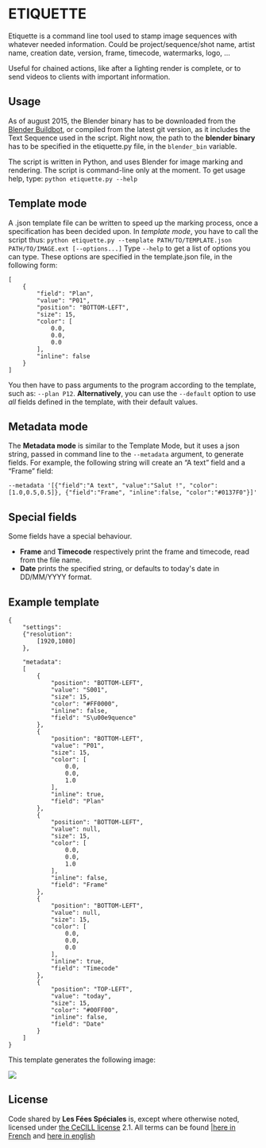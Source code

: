 # ETIQUETTE

Etiquette is a command line tool used to stamp image sequences with whatever
needed information. Could be project/sequence/shot name, artist name, creation
date, version, frame, timecode, watermarks, logo, ...

Useful for chained actions, like after a lighting render is complete, or to send
videos to clients with important information.


## Usage
As of august 2015, the Blender binary has to be downloaded from the [Blender Buildbot](https://builder.blender.org/), or compiled from the latest git version, as it includes the Text Sequence used in the script.
Right now, the path to the **blender binary** has to be specified in the etiquette.py file, in the `blender_bin` variable.

The script is written in Python, and uses Blender for image marking and rendering. The script is command-line only at the moment. To get usage help, type:
```python etiquette.py --help```


## Template mode
A .json template file can be written to speed up the marking process, once a specification has been decided upon. In *template mode*, you have to call the script thus:
`python etiquette.py --template PATH/TO/TEMPLATE.json PATH/TO/IMAGE.ext [--options...]`
Type `--help` to get a list of options you can type. These options are specified in the template.json file, in the following form:
```
[
    {
        "field": "Plan",
        "value": "P01",
        "position": "BOTTOM-LEFT",
        "size": 15,
        "color": [
            0.0,
            0.0,
            0.0
        ],
        "inline": false
    }
]
```

You then have to pass arguments to the program according to the template, such as: `--plan P12`. **Alternatively**, you can use the `--default` option to use *all* fields defined in the template, with their default values.

## Metadata mode
The **Metadata mode** is similar to the Template Mode, but it uses a json string, passed in command line to the `--metadata` argument, to generate fields. For example, the following string will create an “A text” field and a “Frame” field:
```
--metadata '[{"field":"A text", "value":"Salut !", "color":[1.0,0.5,0.5]}, {"field":"Frame", "inline":false, "color":"#0137F0"}]'
```


## Special fields
Some fields have a special behaviour.
  * **Frame** and **Timecode** respectively print the frame and timecode, read from the file name.
  * **Date** prints the specified string, or defaults to today's date in DD/MM/YYYY format.


## Example template
```
{
    "settings":
    {"resolution":
        [1920,1080]
    },

    "metadata": 
    [
        {
            "position": "BOTTOM-LEFT",
            "value": "S001",
            "size": 15,
            "color": "#FF0000",
            "inline": false,
            "field": "S\u00e9quence"
        },
        {
            "position": "BOTTOM-LEFT",
            "value": "P01",
            "size": 15,
            "color": [
                0.0,
                0.0,
                1.0
            ],
            "inline": true,
            "field": "Plan"
        },
        {
            "position": "BOTTOM-LEFT",
            "value": null,
            "size": 15,
            "color": [
                0.0,
                0.0,
                1.0
            ],
            "inline": false,
            "field": "Frame"
        },
        {
            "position": "BOTTOM-LEFT",
            "value": null,
            "size": 15,
            "color": [
                0.0,
                0.0,
                0.0
            ],
            "inline": true,
            "field": "Timecode"
        },
        {
            "position": "TOP-LEFT",
            "value": "today",
            "size": 15,
            "color": "#00FF00",
            "inline": false,
            "field": "Date"
        }
    ]
}
```

This template generates the following image:

![](https://github.com/LesFeesSpeciales/tools/blob/master/stamp/example.png)

## License

Code shared by **Les Fées Spéciales** is, except where otherwise noted, licensed under [the CeCILL license](http://www.cecill.info/licences.fr.html) 2.1. All terms can be found [|here in French](http://www.cecill.info/licences/Licence_CeCILL_V2.1-fr.html) and [here in english](http://www.cecill.info/licences/Licence_CeCILL_V2.1-en.html)
